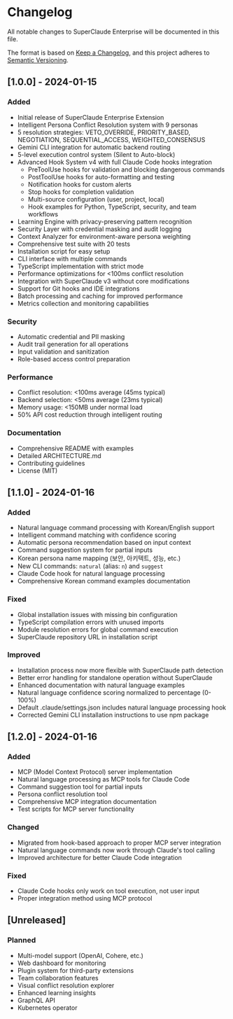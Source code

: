 # Changelog

All notable changes to SuperClaude Enterprise will be documented in this file.

The format is based on [Keep a Changelog](https://keepachangelog.com/en/1.0.0/),
and this project adheres to [Semantic Versioning](https://semver.org/spec/v2.0.0.html).

## [1.0.0] - 2024-01-15

### Added
- Initial release of SuperClaude Enterprise Extension
- Intelligent Persona Conflict Resolution system with 9 personas
- 5 resolution strategies: VETO_OVERRIDE, PRIORITY_BASED, NEGOTIATION, SEQUENTIAL_ACCESS, WEIGHTED_CONSENSUS
- Gemini CLI integration for automatic backend routing
- 5-level execution control system (Silent to Auto-block)
- Advanced Hook System v4 with full Claude Code hooks integration
  - PreToolUse hooks for validation and blocking dangerous commands
  - PostToolUse hooks for auto-formatting and testing
  - Notification hooks for custom alerts
  - Stop hooks for completion validation
  - Multi-source configuration (user, project, local)
  - Hook examples for Python, TypeScript, security, and team workflows
- Learning Engine with privacy-preserving pattern recognition
- Security Layer with credential masking and audit logging
- Context Analyzer for environment-aware persona weighting
- Comprehensive test suite with 20 tests
- Installation script for easy setup
- CLI interface with multiple commands
- TypeScript implementation with strict mode
- Performance optimizations for <100ms conflict resolution
- Integration with SuperClaude v3 without core modifications
- Support for Git hooks and IDE integrations
- Batch processing and caching for improved performance
- Metrics collection and monitoring capabilities

### Security
- Automatic credential and PII masking
- Audit trail generation for all operations
- Input validation and sanitization
- Role-based access control preparation

### Performance
- Conflict resolution: <100ms average (45ms typical)
- Backend selection: <50ms average (23ms typical)
- Memory usage: <150MB under normal load
- 50% API cost reduction through intelligent routing

### Documentation
- Comprehensive README with examples
- Detailed ARCHITECTURE.md
- Contributing guidelines
- License (MIT)

## [1.1.0] - 2024-01-16

### Added
- Natural language command processing with Korean/English support
- Intelligent command matching with confidence scoring
- Automatic persona recommendation based on input context
- Command suggestion system for partial inputs
- Korean persona name mapping (보안, 아키텍트, 성능, etc.)
- New CLI commands: `natural` (alias: `n`) and `suggest`
- Claude Code hook for natural language processing
- Comprehensive Korean command examples documentation

### Fixed
- Global installation issues with missing bin configuration
- TypeScript compilation errors with unused imports
- Module resolution errors for global command execution
- SuperClaude repository URL in installation script

### Improved
- Installation process now more flexible with SuperClaude path detection
- Better error handling for standalone operation without SuperClaude
- Enhanced documentation with natural language examples
- Natural language confidence scoring normalized to percentage (0-100%)
- Default .claude/settings.json includes natural language processing hook
- Corrected Gemini CLI installation instructions to use npm package

## [1.2.0] - 2024-01-16

### Added
- MCP (Model Context Protocol) server implementation
- Natural language processing as MCP tools for Claude Code
- Command suggestion tool for partial inputs
- Persona conflict resolution tool
- Comprehensive MCP integration documentation
- Test scripts for MCP server functionality

### Changed
- Migrated from hook-based approach to proper MCP server integration
- Natural language commands now work through Claude's tool calling
- Improved architecture for better Claude Code integration

### Fixed
- Claude Code hooks only work on tool execution, not user input
- Proper integration method using MCP protocol

## [Unreleased]

### Planned
- Multi-model support (OpenAI, Cohere, etc.)
- Web dashboard for monitoring
- Plugin system for third-party extensions
- Team collaboration features
- Visual conflict resolution explorer
- Enhanced learning insights
- GraphQL API
- Kubernetes operator